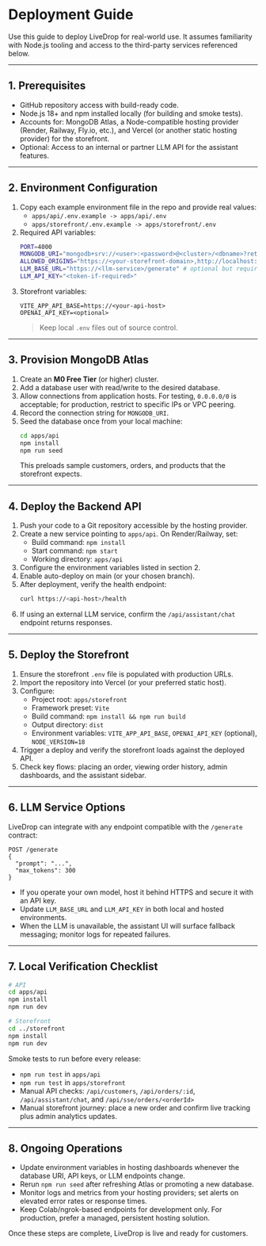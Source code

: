# Deployment Guide

Use this guide to deploy LiveDrop for real-world use. It assumes familiarity with Node.js tooling and access to the third-party services referenced below.

---

## 1. Prerequisites

- GitHub repository access with build-ready code.
- Node.js 18+ and npm installed locally (for building and smoke tests).
- Accounts for: MongoDB Atlas, a Node-compatible hosting provider (Render, Railway, Fly.io, etc.), and Vercel (or another static hosting provider) for the storefront.
- Optional: Access to an internal or partner LLM API for the assistant features.

---

## 2. Environment Configuration

1. Copy each example environment file in the repo and provide real values:
   - `apps/api/.env.example -> apps/api/.env`
   - `apps/storefront/.env.example -> apps/storefront/.env`
2. Required API variables:
   ```bash
   PORT=4000
   MONGODB_URI="mongodb+srv://<user>:<password>@<cluster>/<dbname>?retryWrites=true&w=majority"
   ALLOWED_ORIGINS="https://<your-storefront-domain>,http://localhost:5173"
   LLM_BASE_URL="https://<llm-service>/generate" # optional but required for assistant features
   LLM_API_KEY="<token-if-required>"
   ```
3. Storefront variables:
   ```
   VITE_APP_API_BASE=https://<your-api-host>
   OPENAI_API_KEY=<optional>
   ```
   > Keep local `.env` files out of source control.

---

## 3. Provision MongoDB Atlas

1. Create an **M0 Free Tier** (or higher) cluster.
2. Add a database user with read/write to the desired database.
3. Allow connections from application hosts. For testing, `0.0.0.0/0` is acceptable; for production, restrict to specific IPs or VPC peering.
4. Record the connection string for `MONGODB_URI`.
5. Seed the database once from your local machine:
   ```bash
   cd apps/api
   npm install
   npm run seed
   ```
   This preloads sample customers, orders, and products that the storefront expects.

---

## 4. Deploy the Backend API

1. Push your code to a Git repository accessible by the hosting provider.
2. Create a new service pointing to `apps/api`. On Render/Railway, set:
   - Build command: `npm install`
   - Start command: `npm start`
   - Working directory: `apps/api`
3. Configure the environment variables listed in section 2.
4. Enable auto-deploy on main (or your chosen branch).
5. After deployment, verify the health endpoint:
   ```bash
   curl https://<api-host>/health
   ```
6. If using an external LLM service, confirm the `/api/assistant/chat` endpoint returns responses.

---

## 5. Deploy the Storefront

1. Ensure the storefront `.env` file is populated with production URLs.
2. Import the repository into Vercel (or your preferred static host).
3. Configure:
   - Project root: `apps/storefront`
   - Framework preset: `Vite`
   - Build command: `npm install && npm run build`
   - Output directory: `dist`
   - Environment variables: `VITE_APP_API_BASE`, `OPENAI_API_KEY` (optional), `NODE_VERSION=18`
4. Trigger a deploy and verify the storefront loads against the deployed API.
5. Check key flows: placing an order, viewing order history, admin dashboards, and the assistant sidebar.

---

## 6. LLM Service Options

LiveDrop can integrate with any endpoint compatible with the `/generate` contract:

```http
POST /generate
{
  "prompt": "...",
  "max_tokens": 300
}
```

- If you operate your own model, host it behind HTTPS and secure it with an API key.
- Update `LLM_BASE_URL` and `LLM_API_KEY` in both local and hosted environments.
- When the LLM is unavailable, the assistant UI will surface fallback messaging; monitor logs for repeated failures.

---

## 7. Local Verification Checklist

```bash
# API
cd apps/api
npm install
npm run dev

# Storefront
cd ../storefront
npm install
npm run dev
```

Smoke tests to run before every release:
- `npm run test` in `apps/api`
- `npm run test` in `apps/storefront`
- Manual API checks: `/api/customers`, `/api/orders/:id`, `/api/assistant/chat`, and `/api/sse/orders/<orderId>`
- Manual storefront journey: place a new order and confirm live tracking plus admin analytics updates.

---

## 8. Ongoing Operations

- Update environment variables in hosting dashboards whenever the database URI, API keys, or LLM endpoints change.
- Rerun `npm run seed` after refreshing Atlas or promoting a new database.
- Monitor logs and metrics from your hosting providers; set alerts on elevated error rates or response times.
- Keep Colab/ngrok-based endpoints for development only. For production, prefer a managed, persistent hosting solution.

Once these steps are complete, LiveDrop is live and ready for customers.
